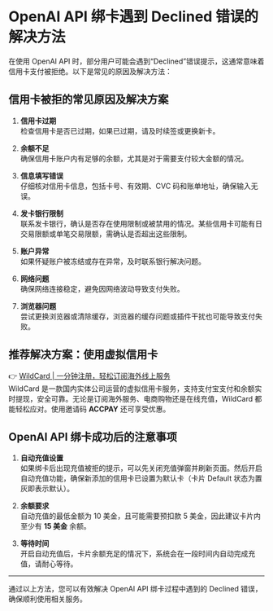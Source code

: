 # OpenAI API 绑卡遇到 Declined 错误的解决方法

在使用 OpenAI API 时，部分用户可能会遇到“Declined”错误提示，这通常意味着信用卡支付被拒绝。以下是常见的原因及解决方法：

## 信用卡被拒的常见原因及解决方案

1. **信用卡过期**  
   检查信用卡是否已过期，如果已过期，请及时续签或更换新卡。

2. **余额不足**  
   确保信用卡账户内有足够的余额，尤其是对于需要支付较大金额的情况。

3. **信息填写错误**  
   仔细核对信用卡信息，包括卡号、有效期、CVC 码和账单地址，确保输入无误。

4. **发卡银行限制**  
   联系发卡银行，确认是否存在使用限制或被禁用的情况。某些信用卡可能有日交易限额或单笔交易限额，需确认是否超出这些限制。

5. **账户异常**  
   如果怀疑账户被冻结或存在异常，及时联系银行解决问题。

6. **网络问题**  
   确保网络连接稳定，避免因网络波动导致支付失败。

7. **浏览器问题**  
   尝试更换浏览器或清除缓存，浏览器的缓存问题或插件干扰也可能导致支付失败。

## 推荐解决方案：使用虚拟信用卡

👉 [WildCard | 一分钟注册，轻松订阅海外线上服务](https://bbtdd.com/WildCard)  
WildCard 是一款国内实体公司运营的虚拟信用卡服务，支持支付宝支付和余额实时提现，安全可靠。无论是订阅海外服务、电商购物还是在线充值，WildCard 都能轻松应对。使用邀请码 **ACCPAY** 还可享受优惠。

## OpenAI API 绑卡成功后的注意事项

1. **自动充值设置**  
   如果绑卡后出现充值被拒的提示，可以先关闭充值弹窗并刷新页面。然后开启自动充值功能，确保新添加的信用卡已设置为默认卡（卡片 Default 状态为置灰即表示默认）。

2. **余额要求**  
   自动充值的最低金额为 10 美金，且可能需要预扣款 5 美金，因此建议卡片内至少有 **15 美金** 余额。

3. **等待时间**  
   开启自动充值后，卡片余额充足的情况下，系统会在一段时间内自动完成充值，请耐心等待。

---

通过以上方法，您可以有效解决 OpenAI API 绑卡过程中遇到的 Declined 错误，确保顺利使用相关服务。